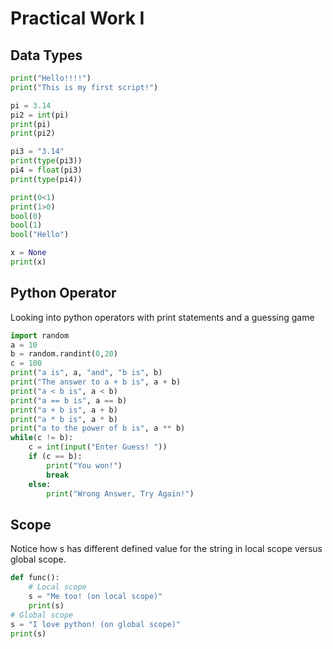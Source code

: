 # Practical Work I
## Data Types
```python
print("Hello!!!!")
print("This is my first script!")

pi = 3.14
pi2 = int(pi)
print(pi)
print(pi2)

pi3 = "3.14"
print(type(pi3))
pi4 = float(pi3)
print(type(pi4))

print(0<1)
print(1>0)
bool(0)
bool(1)
bool("Hello")

x = None
print(x)
```

## Python Operator
Looking into python operators with print statements and a guessing game
```python
import random
a = 10
b = random.randint(0,20)
c = 100
print("a is", a, "and", "b is", b)
print("The answer to a + b is", a + b)
print("a < b is", a < b)
print("a == b is", a == b)
print("a + b is", a + b)
print("a * b is", a * b)
print("a to the power of b is", a ** b)
while(c != b):
    c = int(input("Enter Guess! "))
    if (c == b):
        print("You won!")
        break
    else:
        print("Wrong Answer, Try Again!")
```

## Scope
Notice how s has different defined value for the string in local scope versus global scope.
```python
def func():
    # Local scope
    s = "Me too! (on local scope)"
    print(s)
# Global scope
s = "I love python! (on global scope)"
print(s)
```
